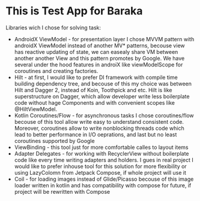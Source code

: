 # This is Test App for Baraka

Libraries  wich I chose for solving task:
- AndroidX ViewModel - for presentation layer I chose MVVM pattern with androidX ViewModel instead of another MV* patterns, becouse view has 
reactive updating of state, we can easealy share VM between another another View and this pattern promotes by Google. We have several 
under the hood features in androiX like viewModelScope for coroutines and creating factories.
- Hilt - at first, I would like to prefer DI framework with compile time building dependency tree, and becouse of this my choice was between Hilt and
Dagger 2, instead of Koin, Toothpick and etc. Hilt is like superstructure on Dagger, which allow developer write less boilerplate code without 
hage Components and with convenient scopes like @HiltViewModel.
- Kotlin Coroutines/Flow - for asynchronous tasks I chose coroutines/flow becouse of this tool allow write easy to understand consistent code. Moreover, 
coroutines allow to write nonblocking threads code which lead to better performance in I/O oeprations, and last but no least coroutines supported by Google
- ViewBinding - this tool just for more comfortable calles to layout items
- Adapter Delegates - for working with RecyclerView without boilerplate code like every time writing adapters and holders. I gues in real project I would
like to prefer inhouse tool for this solution for more flexibility or using LazyColomn from Jetpack Compose, if whole project will use it
- Coil - for loading images instead of Glide/Picasso becouse of this image loader written in kotlin and has compatibility with compose for future, if
project will be rewritten with Compose

